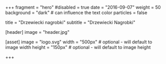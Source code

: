 +++
fragment = "hero"
#disabled = true
date = "2016-09-07"
weight = 50
background = "dark" # can influence the text color
particles = false

title = "Drzewiecki nagrobki"
subtitle = "Drzewiecki Nagrobki"

[header]
  image = "header.jpg"

[asset]
  image = "logo.svg"
  width = "500px" # optional - will default to image width
  height = "150px" # optional - will default to image height

+++
